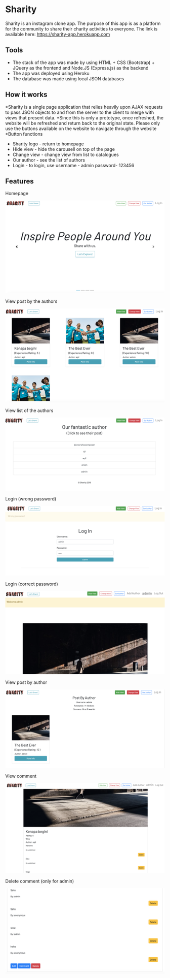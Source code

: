 # Sharity
Sharity is an instagram clone app. The purpose of this app is as a platform for the community to share their charity activities to everyone. The link is available here:  https://sharity-app.herokuapp.com

## Tools
* The stack of the app was made by using HTML + CSS (Bootstrap) + JQuery as the frontend and Node.JS (Express.js) as the backend
* The app was deployed using Heroku
* The database was made using local JSON databases

## How it works
*Sharity is a single page application that relies heavily upon AJAX requests to pass JSON objects to and from the server to the client to merge with views that present data. 
*Since this is only a prototype, once refreshed, the website will be refreshed and return back to the original state. Please only use the buttons available on the website to navigate through the website 
*Button functions
  * Sharity logo - return to homepage
  * Hide view - hide the carousell on top of the page
  * Change view - change view from list to catalogues
  * Our author - see the list of authors
  * Login - to login, use username - admin password- 123456

## Features

Homepage

![alt text](/pic/intro.png)

View post by the authors

![alt text](/pic/viewpost.png)

View list of the authors

![alt text](/pic/listauthor.png)

Login (wrong password)

![alt text](/pic/wrongpassword.png)

Login (correct password)

![alt text](/pic/login.png)

View post by author

![alt text](/pic/postbyauthor.png)

View comment

![alt text](/pic/viewcomment.png)

Delete comment (only for admin)

![alt text](/pic/deletecomment.png)










